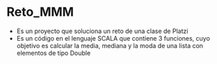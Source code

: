 # Reto_MMM

- Es un proyecto que soluciona un reto de una clase de Platzi
- Es un código en el lenguaje SCALA que contiene 3 funciones, cuyo objetivo es calcular la media, mediana y la moda de una lista con elementos de tipo Double
